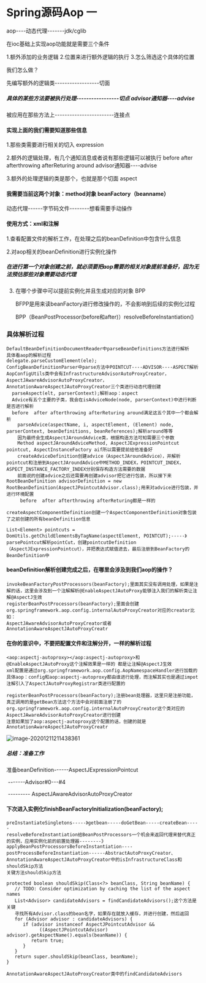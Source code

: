 

# Spring源码Aop 一

aop----动态代理-------jdk/cglib

在ioc基础上实现aop功能就是需要三个条件

1.额外添加的业务逻辑 2.位置来进行额外逻辑的执行 3.怎么筛选这个具体的位置

我们怎么做？

先编写额外的逻辑类------------------切面

##### 具体的某些方法要被执行处理-----------------切点  advisor通知器----advise

被应用在那些方法上------------------------连接点

#### 实现上面的我们需要知道那些信息

1.那些类需要进行相关的切入  expression

2.额外的逻辑处理，有几个通知消息或者说有那些逻辑可以被执行 before  after afterthrowing afterReturing around advisor通知器----advise

3.额外的处理逻辑的类是那个，也就是那个切面  aspect

#### 我需要当前这两个对象：method对象  beanFactory（beanname）

动态代理------字节码文件--------想看需要手动操作

#### 使用方式：xml和注解

1.查看配置文件的解析工作，在处理之后的beanDefinition中包含什么信息

2.对aop相关的beanDefinition进行实例化操作

##### 在进行第一个对象创建之前，就必须要把aop需要的相关对象提前准备好，因为无法预估那些对象需要动态代理

3. 在哪个步骤中可以提前实例化并且生成对应的对象 BPP

   BFPP是用来读beanFactory进行修改操作的，不会影响到后续的实例化过程

   BPP（BeanPostProcessor(before和after)）resolveBeforeInstantiation()

### 具体解析过程

```
DefaultBeanDefinitionDocumentReader中parseBeanDefinitions方法进行解析
具体看aop的解析过程
delegate.parseCustomElement(ele);
ConfigBeanDefinitionParser中parse方法中POINTCUT----ADVISOR----ASPECT解析
AopConfigUtils类中会有InfrastructureAdvisorAutoProxyCreator，AspectJAwareAdvisorAutoProxyCreator，AnnotationAwareAspectJAutoProxyCreator三个类进行动态代理创建
  parseAspect(elt, parserContext);解析aop：aspect
  Advice有五个主要的子类，我会在isAdviceNode(node, parserContext)中进行判断是否进行解析
  before  after afterthrowing afterReturing around满足这五个其中一个都会解析
  	parseAdvice(aspectName, i, aspectElement, (Element) node, parserContext, beanDefinitions, beanReferences);解析around等等
  	因为最终会生成AspectJAroundAdvice类，根据构造方法可知需要三个参数
  	Method aspectJAroundAdviceMethod, AspectJExpressionPointcut pointcut, AspectInstanceFactory aif所以需要提前给他准备好
  	createAdviceDefinition创建advice（AspectJAroundAdvice），并解析pointcut和注册到AspectJAroundAdvice中METHOD_INDEX，POINTCUT_INDEX，ASPECT_INSTANCE_FACTORY_INDEX分别保存构造方法需要的数据
  	前面说的创建advice之后还需要再创建advisor把它进行包装，所以接下来RootBeanDefinition advisorDefinition = new RootBeanDefinition(AspectJPointcutAdvisor.class);用来对advice进行包装，并进行环境配置
  	 before  after afterthrowing afterReturing都是一样的
```

```
createAspectComponentDefinition创建一个AspectComponentDefinition对象包装了之前创建的所有beanDefinition信息
```

```
List<Element> pointcuts = DomUtils.getChildElementsByTagName(aspectElement, POINTCUT);-----》parsePointcut解析pointCut，创建pointcutDefinition（AspectJExpressionPointcut），并把表达式赋值进去，最后注册到BeanFactory的BeanDefinition中
```

#### beanDefinition解析创建完成之后，在哪里会涉及到我们aop的操作？

```
invokeBeanFactoryPostProcessors(beanFactory);里面其实没有调用处理，如果是注解的话，这里会涉及到一个注解解析@EnableAspectJAutoProxy能够注入我们的解析类让注解@AspectJ生效
registerBeanPostProcessors(beanFactory);里面会创建org.springframework.aop.config.internalAutoProxyCreator对应的creator比如：
AspectJAwareAdvisorAutoProxyCreator或者AnnotationAwareAspectJAutoProxyCreatr
```

#### 在你的意识中，不要把配置文件和注解分开，一样的解析过程

```
<aop:aspectj-autoproxy></aop:aspectj-autoproxy>和@EnableAspectJAutoProxy这个注解效果是一样的 都是让注解@AspectJ生效
xml配置是通过org.springframework.aop.config.AopNamespaceHandler进行加载的具体aop：config和aop:aspectj-autoproxy都由谁进行处理，而注解其实也是通过impot注解引入了AspectJAutoProxyRegistrar类进行配置的
```

```
registerBeanPostProcessors(beanFactory);注册bean处理器，这里只是注册功能，真正调用的是getBean方法这个方法中会对前面注册了的org.springframework.aop.config.internalAutoProxyCreator这个类对应的AspectJAwareAdvisorAutoProxyCreator进行创建
注意如果加了aop:aspectj-autoproxy这个配置的话，创建的就是AnnotationAwareAspectJAutoProxyCreatr
```



![image-20201211211438361](D:\GitHub\myProject\spring-springboot源码学习\五期源码课总结\iamges\image-20201211211438361.png)

##### 总结：准备工作

准备beanDefinition------AspectJExpressionPointcut

​								  -------Advisor#0---#4

​							     --------- AspectJAwareAdvisorAutoProxyCreator



#### 下次进入实例化finishBeanFactoryInitialization(beanFactory);

```
preInstantiateSingletons-----》getbean-----doGetBean-----createBean-----
resolveBeforeInstantiation给BeanPostProcessors一个机会来返回代理来替代真正的实例，应用实例化前的前置处理器--------》applyBeanPostProcessorsBeforeInstantiation----postProcessBeforeInstantiation------AbstractAutoProxyCreator、AnnotationAwareAspectJAutoProxyCreator中的isInfrastructureClass和shouldSkip方法
关键方法shouldSkip方法
```

```
protected boolean shouldSkip(Class<?> beanClass, String beanName) {
   // TODO: Consider optimization by caching the list of the aspect names
   List<Advisor> candidateAdvisors = findCandidateAdvisors();这个方法是关键
   寻找所有Advisor.class的bean名字，如果存在就放入缓存，并进行创建，然后返回
   for (Advisor advisor : candidateAdvisors) {
      if (advisor instanceof AspectJPointcutAdvisor &&
            ((AspectJPointcutAdvisor) advisor).getAspectName().equals(beanName)) {
         return true;
      }
   }
   return super.shouldSkip(beanClass, beanName);
}
```

```
AnnotationAwareAspectJAutoProxyCreator类中的findCandidateAdvisors
```





























